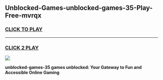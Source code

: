 
## Unblocked-Games-unblocked-games-35-Play-Free-mvrqx
<h3>
<a href="https://premium76.site?title=unblocked-games-35&ref=15A">CLICK TO PLAY</a></h3>
<hr>

<h3>
<a href="https://premium76.site?title=unblocked-games-35&ref=15A">CLICK 2 PLAY</a>
  
</h3>

<a href="https://premium76.site?title=unblocked-games-35&ref=15A"><img src="https://clearcache.store/games.png"></a>


**unblocked-games-35 games unblocked: Your Gateway to Fun and Accessible Online Gaming**
